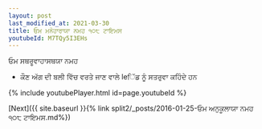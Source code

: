 ```yaml
---
layout: post
last_modified_at: 2021-03-30
title: ਓਮ ਮਨੋਹਾਰਾਯਾ ਨਮਹ ੧੦੮ ਟਾਇਮਸ
youtubeId: M7TQy5I3EHs
---
```

 
 
 ਓਮ ਸਥਰੂਵਾਹਾਸਥਯਾ ਨਮਹ  
 
 - ਕੌਣ ਅੱਗ ਦੀ ਬਲੀ ਵਿੱਚ ਵਰਤੇ ਜਾਣ ਵਾਲੇ leਿੱਡ ਨੂੰ ਸਤਰੁਵਾ ਕਹਿੰਦੇ ਹਨ 
 
  
 
  
 
 
 
 
 
 


{% include youtubePlayer.html id=page.youtubeId %}
 
[Next]({{ site.baseurl }}{% link  split2/_posts/2016-01-25-ਓਮ ਅਨੁਕੂਲਾਯਾ ਨਮਹ ੧੦੮ ਟਾਇਮਸ.md%})
 
